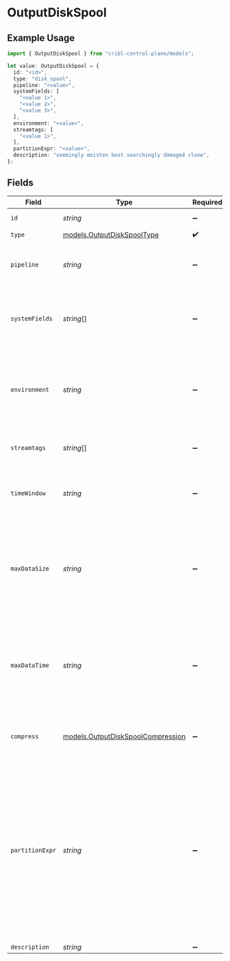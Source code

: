 # OutputDiskSpool

## Example Usage

```typescript
import { OutputDiskSpool } from "cribl-control-plane/models";

let value: OutputDiskSpool = {
  id: "<id>",
  type: "disk_spool",
  pipeline: "<value>",
  systemFields: [
    "<value 1>",
    "<value 2>",
    "<value 3>",
  ],
  environment: "<value>",
  streamtags: [
    "<value 1>",
  ],
  partitionExpr: "<value>",
  description: "seemingly moisten best searchingly damaged clone",
};
```

## Fields

| Field                                                                                                                                                                                                                | Type                                                                                                                                                                                                                 | Required                                                                                                                                                                                                             | Description                                                                                                                                                                                                          |
| -------------------------------------------------------------------------------------------------------------------------------------------------------------------------------------------------------------------- | -------------------------------------------------------------------------------------------------------------------------------------------------------------------------------------------------------------------- | -------------------------------------------------------------------------------------------------------------------------------------------------------------------------------------------------------------------- | -------------------------------------------------------------------------------------------------------------------------------------------------------------------------------------------------------------------- |
| `id`                                                                                                                                                                                                                 | *string*                                                                                                                                                                                                             | :heavy_minus_sign:                                                                                                                                                                                                   | Unique ID for this output                                                                                                                                                                                            |
| `type`                                                                                                                                                                                                               | [models.OutputDiskSpoolType](../models/outputdiskspooltype.md)                                                                                                                                                       | :heavy_check_mark:                                                                                                                                                                                                   | N/A                                                                                                                                                                                                                  |
| `pipeline`                                                                                                                                                                                                           | *string*                                                                                                                                                                                                             | :heavy_minus_sign:                                                                                                                                                                                                   | Pipeline to process data before sending out to this output                                                                                                                                                           |
| `systemFields`                                                                                                                                                                                                       | *string*[]                                                                                                                                                                                                           | :heavy_minus_sign:                                                                                                                                                                                                   | Fields to automatically add to events, such as cribl_pipe. Supports wildcards.                                                                                                                                       |
| `environment`                                                                                                                                                                                                        | *string*                                                                                                                                                                                                             | :heavy_minus_sign:                                                                                                                                                                                                   | Optionally, enable this config only on a specified Git branch. If empty, will be enabled everywhere.                                                                                                                 |
| `streamtags`                                                                                                                                                                                                         | *string*[]                                                                                                                                                                                                           | :heavy_minus_sign:                                                                                                                                                                                                   | Tags for filtering and grouping in @{product}                                                                                                                                                                        |
| `timeWindow`                                                                                                                                                                                                         | *string*                                                                                                                                                                                                             | :heavy_minus_sign:                                                                                                                                                                                                   | Time period for grouping spooled events. Default is 10m.                                                                                                                                                             |
| `maxDataSize`                                                                                                                                                                                                        | *string*                                                                                                                                                                                                             | :heavy_minus_sign:                                                                                                                                                                                                   | Maximum disk space that can be consumed before older buckets are deleted. Examples: 420MB, 4GB. Default is 1GB.                                                                                                      |
| `maxDataTime`                                                                                                                                                                                                        | *string*                                                                                                                                                                                                             | :heavy_minus_sign:                                                                                                                                                                                                   | Maximum amount of time to retain data before older buckets are deleted. Examples: 2h, 4d. Default is 24h.                                                                                                            |
| `compress`                                                                                                                                                                                                           | [models.OutputDiskSpoolCompression](../models/outputdiskspoolcompression.md)                                                                                                                                         | :heavy_minus_sign:                                                                                                                                                                                                   | Data compression format. Default is gzip.                                                                                                                                                                            |
| `partitionExpr`                                                                                                                                                                                                      | *string*                                                                                                                                                                                                             | :heavy_minus_sign:                                                                                                                                                                                                   | JavaScript expression defining how files are partitioned and organized within the time-buckets. If blank, the event's __partition property is used and otherwise, events go directly into the time-bucket directory. |
| `description`                                                                                                                                                                                                        | *string*                                                                                                                                                                                                             | :heavy_minus_sign:                                                                                                                                                                                                   | N/A                                                                                                                                                                                                                  |